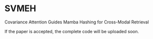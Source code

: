 # SVMEH
Covariance Attention Guides Mamba Hashing for Cross-Modal Retrieval

If the paper is accepted, the complete code will be uploaded soon.
